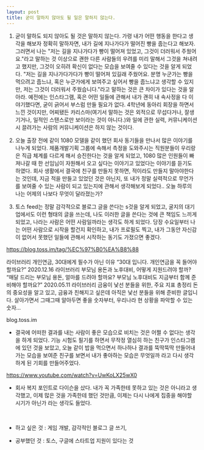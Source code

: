 ```yaml
---
layout: post
title: 굳이 말하지 않아도 될 일은 말하지 않는다.
---
```


1. 굳이 말하도 되지 않아도 될 것은 말하지 않는다. 가령 내가 어떤 행동을 한다고 생각을 해보자 정확히 말하자면, 내가 길에 지나가다가 떨어진 빵을 줍는다고 해보자. 그러면서 나는 "저는 길을 지나가다가 빵이 떨어져 있었고, 그것이 더러워서 주웠어요."라고 말하는 것 이상으로 괜한 다른 사람들의 우려를 미리 말해서 그것을 쳐내려고 했지만, 그것이 오히려 확신이 없다는 모습을 보여줄 수 있다는 것을 알게 되었다. "저는 길을 지나가다가다가 빵이 떨어져 있길래 주웠어요. 분명 누군가는 빵을 먹으려고 줍느냐, 혹은 누군가에게 보여주고 싶어서 빵을 줍느냐고 생각할 수 있지만, 저는 그것이 더러워서 주웠습니다."라고 말하는 것은 큰 차이가 있다는 것을 알아라. 예전에는 인스타그램, 혹은 어떤 일들에 관해서 내가 괜히 내 속사정을 다 이야기했다면, 굳이 긁어서 부스럼 만들 필요가 없다. 4학년에 동아리 회장을 하면서 느낀 것이지만, 어찌됐든 카리스마(여기서 말하는 것은 외적으로 무섭다거나, 잘생기거나, 일적인 스탠스로만 보이라는 것이 아니다.)와 일에 관한 실력, 커뮤니케이션 시 끌려가는 사람의 커뮤니케이션은 하지 않는 것이다.

2. 오늘 출장 전에 같이 1080 모델을 같이 했던 회사 동기들을 만나서 많은 이야기를 나누게 되었다. 제품개발기획 그룹에 속해서 측정을 도와주시는 직원분들이 우리랑은 직급 체계를 다르게 해서 승진한다는 것을 알게 되었고, 1080 많은 인원들이 빠져나갈 때 한 선임님이 자원해서 오고 싶다는 이야기고 있었다는 이야기를 듣기도 하였다. 회사 생활에서 결국에 친구를 만들지 못하면, 적이라도 만들지 말아야한다는 것인데, 지금 적을 만들고 있었던 것은 아닌지, 또 내가 정말 실력적으로 무언가를 보여줄 수 있는 사람이 되고 있는지에 관해서 생각해보게 되었다.. 오늘 하루의 나는 어제의 나보다 무엇이 달라졌는가?

3. 토스 feed는 정말 감각적으로 블로그 글을 쓴다는 s것을 알게 되었고, 굴지의 대기업에서도 이런 형태의 글을 쓰는데, 나도 이러한 글을 쓴다는 것에 큰 책임도 느끼게 되었고, 나라는 사람은 어떤 사람일까라는 생각도 하게 되었다. 당장 수요일부터 나는 어떤 사람으로 시작을 할건지 확인하고, 내가 프로필도 찍고, 내가 그동안 자신감이 없어서 못했던 일들에 관해서 시작하는 동기도 가졌으면 좋겠다.

https://blog.toss.im/tag/%EC%97%B0%EA%B8%88

라이브러리 개인연금, 30대에게 필수가 아닌 이유 “30대 입니다. 개인연금을 꼭 들어야 할까요?” 2020.12.16 라이브러리 부모님 용돈과 노후대비, 어떻게 지원드려야 할까? “매달 드리는 부모님 용돈, 얼마를 드려야 할까요? 부모님 노후대비도 지금부터 함께 준비해야 할까요?” 2020.05.11 라이브러리 금융이 낯선 분들을 위한, 주요 지표 총정리 돈의 중요성을 알고 있고, 금융과 친해지고 싶은데 아직은 낯선 분들을 위해 준비한 글입니다. 살아가면서 그때그때 알아두면 좋을 숫자부터, 우리나라 현 상황을 파악할 수 있는 숫자...

blog.toss.im


- 결국에 어떠한 결과를 내는 사람이 좋은 모습으로 비치는 것은 어쩔 수 없다는 생각을 하게 되었다. 기능 시험도 필기를 하면서 무작정 열심히 하는 친구가 인스타그램에 있던 것을 보았고, 오늘 같이 밥을 먹으면서 하나하나 결과를 뚝딱뚝딱 만들어내가는 모습을 보여준 친구를 보면서 내가 좋아하는 모습은 무엇일까 라고 다시 생각하게 된 기회를 만들어주었다. 

https://www.youtube.com/watch?v=UwKoLX25wX0


- 회사 복지 포인트로 다이슨을 샀다. 내가 꼭 가족한테 못하고 있는 것은 아니라고 생각했고, 이제 많은 것을 가족한테 했던 것만큼, 이제는 다시 나에게 집중을 해야할 시기가 아닌가 라는 생각도 들었다. 

​

- 하고 싶은 것 : 게임 개발, 감각적인 블로그 글 쓰기, 

- 공부했던 것 : 토스, 구글에 스타트업 지원이 있다는 것